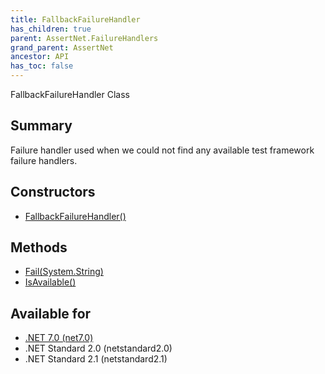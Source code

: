 ```yaml
---
title: FallbackFailureHandler
has_children: true
parent: AssertNet.FailureHandlers
grand_parent: AssertNet
ancestor: API
has_toc: false
---
```

FallbackFailureHandler Class

## Summary
Failure handler used when we could not find any available test framework failure handlers.

## Constructors
- [FallbackFailureHandler()](m_assertnet_failurehandlers_fallbackfailurehandler__ctor__.md)

## Methods
- [Fail(System.String)](m_assertnet_failurehandlers_fallbackfailurehandler_fail_system_string_.md)
- [IsAvailable()](m_assertnet_failurehandlers_fallbackfailurehandler_isavailable__.md)

## Available for
- [.NET 7.0 (net7.0)](https://versionsof.net/core/7.0/)
- .NET Standard 2.0 (netstandard2.0)
- .NET Standard 2.1 (netstandard2.1)
